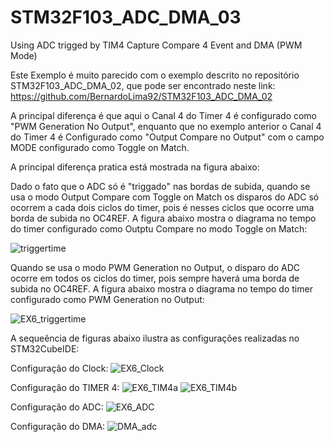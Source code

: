 # STM32F103_ADC_DMA_03
Using ADC trigged by TIM4 Capture Compare 4 Event and DMA (PWM Mode)

Este Exemplo é muito parecido com o exemplo descrito no repositório STM32F103_ADC_DMA_02, que pode ser encontrado neste link:
https://github.com/BernardoLima92/STM32F103_ADC_DMA_02

A principal diferença é que aqui o Canal 4 do Timer 4 é configurado como "PWM Generation No Output", enquanto que no exemplo
anterior o Canal 4 do Timer 4 é Configurado como "Output Compare no Output" com o campo MODE configurado como Toggle on Match.

A principal diferença pratica está mostrada na figura abaixo:

Dado o fato que o ADC só é "triggado" nas bordas de subida, quando se usa o modo Output Compare com Toggle on Match os disparos do ADC
só ocorrem a cada dois ciclos do timer, pois é nesses ciclos que ocorre uma borda de subida no OC4REF. A figura abaixo mostra o diagrama 
no tempo do timer configurado como Outptu Compare no modo Toggle on Match:

![triggertime](https://user-images.githubusercontent.com/114233216/192389512-a81ba69e-3ee8-4c53-9223-a3138e88d995.png)


Quando se usa o modo PWM Generation no Output, o disparo do ADC ocorre  em todos os ciclos do timer, pois sempre haverá uma borda de subida
no OC4REF. A figura abaixo mostra o diagrama no tempo do timer configurado como PWM Generation no Output:

![EX6_triggertime](https://user-images.githubusercontent.com/114233216/192388701-0971719b-34fe-4726-94c4-887a772b0057.png)

A sequeência de figuras abaixo ilustra as configurações realizadas no STM32CubeIDE:

Configuração do Clock:
![EX6_Clock](https://user-images.githubusercontent.com/114233216/192389873-81ec5d3c-07b9-48c8-b981-9df7b1a9b5c6.png)


Configuração do TIMER 4:
![EX6_TIM4a](https://user-images.githubusercontent.com/114233216/192389891-f6b71582-d68d-43fa-ad58-073196a53dcf.png)
![EX6_TIM4b](https://user-images.githubusercontent.com/114233216/192389901-ca1be44c-e299-4786-af59-0e23df964348.png)


Configuração do ADC:
![EX6_ADC](https://user-images.githubusercontent.com/114233216/192389970-148d797a-7065-4378-9c4f-3b96d8f2a598.png)


Configuração do DMA:
![DMA_adc](https://user-images.githubusercontent.com/114233216/192389994-d637419f-8338-4f70-9aae-150048b6ff65.png)


